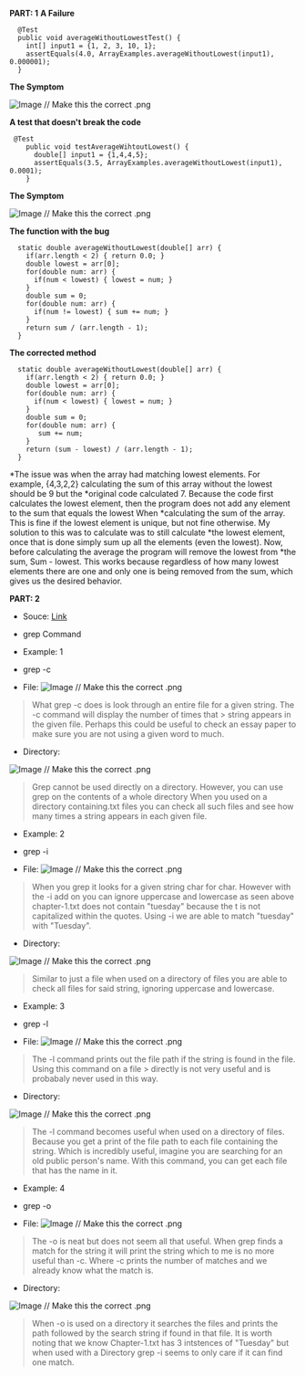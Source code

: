 **PART: 1**
**A Failure**
```
  @Test
  public void averageWithoutLowestTest() {
    int[] input1 = {1, 2, 3, 10, 1};
    assertEquals(4.0, ArrayExamples.averageWithoutLowest(input1), 0.000001);
  }
```

**The Symptom**

![Image](Lab2_Add_Code_1.png) // Make this the correct .png

**A test that doesn't break the code**

```
 @Test
    public void testAverageWihtoutLowest() {
      double[] input1 = {1,4,4,5};
      assertEquals(3.5, ArrayExamples.averageWithoutLowest(input1), 0.0001);
    }
```

**The Symptom**

![Image](Lab2_Add_Code_1.png) // Make this the correct .png



**The function with the bug**

```
  static double averageWithoutLowest(double[] arr) {
    if(arr.length < 2) { return 0.0; }
    double lowest = arr[0];
    for(double num: arr) {
      if(num < lowest) { lowest = num; }
    }
    double sum = 0;
    for(double num: arr) {
      if(num != lowest) { sum += num; }
    }
    return sum / (arr.length - 1);
  }

```

**The corrected method**
```
  static double averageWithoutLowest(double[] arr) {
    if(arr.length < 2) { return 0.0; }
    double lowest = arr[0];
    for(double num: arr) {
      if(num < lowest) { lowest = num; }
    }
    double sum = 0;
    for(double num: arr) {
       sum += num; 
    }
    return (sum - lowest) / (arr.length - 1);
  }
```

*The issue was when the array had matching lowest elements. For example, {4,3,2,2} calculating the sum of this array without the lowest should be 9 but the 
*original code calculated 7. Because the code first calculates the lowest element, then the program does not add any element to the sum that equals the lowest When *calculating the sum of the array. This is fine if the lowest element is unique, but not fine otherwise. My solution to this was to calculate was to still calculate *the lowest element, once that is done simply sum up all the elements (even the lowest). Now, before calculating the average the program will remove the lowest from *the sum, Sum - lowest. This works because regardless of how many lowest elements there are one and only one is being removed from the sum, which gives us the desired behavior.

**PART: 2**
* Souce: 
[Link](https://www.geeksforgeeks.org/grep-command-in-unixlinux/#)

* grep Command

* Example: 1

* grep -c

* File:
![Image](grep_c_file.png) // Make this the correct .png

> What grep -c does is look through an entire file for a given string. The -c command will display the number of times that > string appears in the given file. Perhaps this could be useful to check an essay paper to make sure you are not using
> a given word to much.

* Directory:

![Image](grep_c_direct.png) // Make this the correct .png

> Grep cannot be used directly on a directory. However, you can use grep on the contents of a whole directory
> When you used on a directory containing.txt files you can check all such files and see how many times a string appears
> in each given file.

* Example: 2

* grep -i

* File:
![Image](grep_i_file.png) // Make this the correct .png

> When you grep it looks for a given string char for char. However with the -i add on you can ignore uppercase and lowercase
> as seen above chapter-1.txt does not contain "tuesday" because the t is not capitalized within the quotes. 
> Using -i we are able to match "tuesday" with "Tuesday".


* Directory:

![Image](grep_i_direct.png) // Make this the correct .png

> Similar to just a file when used on a directory of files you are able to check all files for said string, ignoring
> uppercase and lowercase.

* Example: 3

* grep -l

* File:
![Image](grep_l_file.png) // Make this the correct .png

> The -l command prints out the file path if the string is found in the file. Using this command on a file > directly is not very useful and is probabaly never used in this way.

* Directory:

![Image](grep_l_direct.png) // Make this the correct .png

> The -l command becomes useful when used on a directory of files. Because you get a print of the file path to each file containing the string. Which is incredibly useful, imagine you are searching for an old public person's name. With this command, you can get each file that has the name in it.

* Example: 4

* grep -o

* File:
![Image](grep_o_file.png) // Make this the correct .png

> The -o is neat but does not seem all that useful. When grep finds a match for the string it will print the string which to me is no more useful than -c. Where -c prints the number of matches and we already know what the match is.

* Directory:

![Image](grep_o_direct.png) // Make this the correct .png

> When -o is used on a directory it searches the files and prints the path followed by the search string if found in that file. It is worth noting that we know Chapter-1.txt has 3 intstences of "Tuesday" but when used with a Directory grep -i seems to only care if it can find one match.


